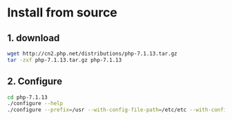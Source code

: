 # Install from source

## 1. download

```bash
wget http://cn2.php.net/distributions/php-7.1.13.tar.gz
tar -zxf php-7.1.13.tar.gz php-7.1.13
```

## 2. Configure

```bash
cd php-7.1.13
./configure --help
./configure --prefix=/usr --with-config-file-path=/etc/etc --with-config-file-scan-dir=/
```


